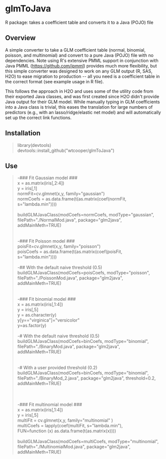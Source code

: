 # glmToJava
R package: takes a coefficient table and converts it to a Java (POJO) file

## Overview
A simple converter to take a GLM coefficient table (normal, binomial, poisson, and multinomial) and convert to a pure Java (POJO) file with
no dependencies.  Note using R's extensive PMML support in conjunction with Java PMML (https://github.com/jpmml)
provides much more flexibility, but this simple converter was designed to work on any GLM output (R, SAS, H2O)
to ease migration to production -- all you need is a coefficient table in the correct format (see example usage in
R file).    <br />

This follows the approach in H2O and uses some of the utility code from their exported Java classes, and 
was first created since H2O didn't provide Java output for their GLM model.  While manually typing in GLM coefficients
into a Java class is trivial, this eases the translation for large numbers of predictors (e.g., with an lasso/ridge/elastic net model)
and will automatically set up the correct link functions.  <br />

## Installation
  > library(devtools)  <br />
  > devtools::install_github("wtcooper/glmToJava")  <br />
  
## Use  <br />

  > -### Fit Gaussian model ###  <br />
  > x = as.matrix(iris[,2:4])  <br />
  > y = iris[,1]  <br />
  > normFit=cv.glmnet(x,y, family="gaussian")  <br />
  > normCoefs = as.data.frame(t(as.matrix(coef(normFit, s="lambda.min"))))  <br />
  >   <br />
  > buildGLMJavaClass(modCoefs=normCoefs, modType="gaussian", filePath="./NormalMod.java", package="glm2java", addMainMeth=TRUE)  <br />
  >   <br />
  >   <br />
  > -### Fit Poisson model ###  <br />
  > poisFit=cv.glmnet(x,y, family="poisson")  <br />
  > poisCoefs = as.data.frame(t(as.matrix(coef(poisFit, s="lambda.min"))))  <br />
  >  <br /> 
  > -## With the default naive threshold (0.5)  <br />
  > buildGLMJavaClass(modCoefs=poisCoefs, modType="poisson",  filePath="./PoissonMod.java", package="glm2java", addMainMeth=TRUE)  <br />
  >  <br /> 
  >  <br /> 
  > -### Fit binomial model ###  <br />
  > x = as.matrix(iris[,1:4])  <br />
  > y = iris[,5]  <br />
  > y = as.character(y)  <br />
  > y[y=="virginica"]="versicolor"  <br />
  > y=as.factor(y)  <br />
  >  <br /> 
  > -# With the default naive threshold (0.5)  <br />
  > buildGLMJavaClass(modCoefs=binCoefs, modType="binomial", filePath="./BinaryMod.java", package="glm2java", addMainMeth=TRUE)  <br />
  >  <br /> 
  >  <br /> 
  > -# With a user provided threshold (0.2)  <br />
  > buildGLMJavaClass(modCoefs=binCoefs, modType="binomial", filePath="./BinaryMod_2.java", package="glm2java", threshold=0.2, addMainMeth=TRUE)  <br />
  >  <br />
  >   <br />
  >   <br />
  > -### Fit multinomial model ###  <br />
  > x = as.matrix(iris[,1:4])  <br />
  > y = iris[,5]  <br />
  > multiFit = cv.glmnet(x,y, family="multinomial" )  <br />
  > multiCoefs = lapply(coef(multiFit, s="lambda.min"),  <br /> 
  >   FUN=function (x) as.data.frame(t(as.matrix(x))))  <br />
  >  <br /> 
  > buildGLMJavaClass(modCoefs=multiCoefs, modType="multinomial", filePath="./MultinomialMod.java", package="glm2java", addMainMeth=TRUE)  <br />
